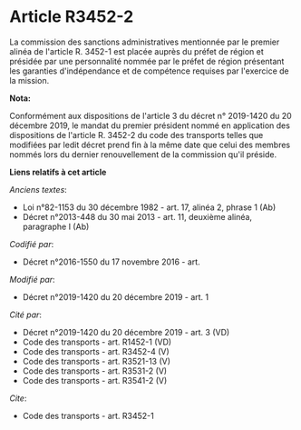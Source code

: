 # Article R3452-2

La commission des sanctions administratives mentionnée par le premier alinéa de l'article R. 3452-1 est placée auprès du
préfet de région et présidée par une personnalité nommée par le préfet de région présentant les garanties d'indépendance et
de compétence requises par l'exercice de la mission.

**Nota:**

Conformément aux dispositions de l'article 3 du décret n° 2019-1420 du 20 décembre 2019, le mandat du premier président nommé
en application des dispositions de l'article R. 3452-2 du code des transports telles que modifiées par ledit décret prend fin
à la même date que celui des membres nommés lors du dernier renouvellement de la commission qu'il préside.

**Liens relatifs à cet article**

_Anciens textes_:

  - Loi n°82-1153 du 30 décembre 1982 - art. 17, alinéa 2, phrase 1  (Ab)
  - Décret n°2013-448 du 30 mai 2013 - art. 11, deuxième alinéa, paragraphe I  (Ab)

_Codifié par_:

  - Décret n°2016-1550 du 17 novembre 2016 - art.

_Modifié par_:

  - Décret n°2019-1420 du 20 décembre 2019 - art. 1

_Cité par_:

  - Décret n°2019-1420 du 20 décembre 2019 - art. 3 (VD)
  - Code des transports - art. R1452-1 (VD)
  - Code des transports - art. R3452-4 (V)
  - Code des transports - art. R3521-13 (V)
  - Code des transports - art. R3531-2 (V)
  - Code des transports - art. R3541-2 (V)

_Cite_:

  - Code des transports - art. R3452-1
